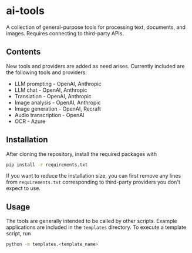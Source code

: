 # ai-tools

A collection of general-purpose tools for processing text, documents, and images. Requires connecting to third-party APIs.

## Contents

New tools and providers are added as need arises. Currently included are the following tools and providers:

- LLM prompting - OpenAI, Anthropic
- LLM chat - OpenAI, Anthropic
- Translation - OpenAI, Anthropic
- Image analysis - OpenAI, Anthropic
- Image generation - OpenAI, Recraft
- Audio transcription - OpenAI
- OCR - Azure

## Installation

After cloning the repository, install the required packages with
```bash
pip install -r requirements.txt
```

If you want to reduce the installation size, you can first remove any lines from `requirements.txt` corresponding to third-party providers you don't expect to use.

## Usage

The tools are generally intended to be called by other scripts. Example applications are included in the `templates` directory. To execute a template script, run
```bash
python -m templates.<template_name>
```